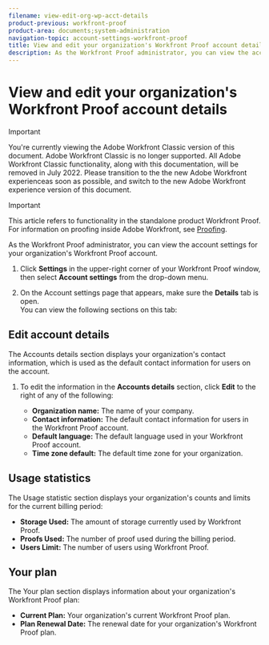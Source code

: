 ```yaml
---
filename: view-edit-org-wp-acct-details
product-previous: workfront-proof
product-area: documents;system-administration
navigation-topic: account-settings-workfront-proof
title: View and edit your organization's Workfront Proof account details
description: As the Workfront Proof administrator, you can view the account settings for your organization's Workfront Proof account.
---
```


# View and edit your organization's Workfront Proof account details

>[!IMPORTANT]
>
>You're currently viewing the Adobe Workfront Classic version of this document. Adobe Workfront Classic is no longer supported. All Adobe Workfront Classic functionality, along with this documentation, will be removed in July 2022. Please transition to the the new Adobe Workfront experienceas soon as possible, and switch to the new Adobe Workfront experience version of this document.

>[!IMPORTANT]
>
>This article refers to functionality in the standalone product Workfront Proof. For information on proofing inside Adobe Workfront, see [Proofing](../../../review-and-approve-work/proofing/proofing.md).

As the Workfront Proof administrator, you can view the account settings for your organization's Workfront Proof account.

1. Click **Settings** in the upper-right corner of your Workfront Proof window, then select **Account settings** from the drop-down menu.

1. On the Account settings page that appears, make sure the **Details** tab is open.  
   You can view the following sections on this&nbsp;tab:

## Edit account details

The Accounts details section displays&nbsp;your&nbsp;organization's contact information, which is used as the default contact information for users on the account.&nbsp;

1. To edit the information in the **Accounts details** section, click **Edit**&nbsp;to the right of any of the following:

   * **Organization name:** The name of your company.&nbsp;
   * **Contact information:** The default contact information for users in the Workfront Proof account.
   * **Default language:** The default language used in your Workfront Proof account.
   * **Time zone default:** The default time zone for your organization.

## Usage statistics

The Usage statistic section displays your organization's counts and limits for the current billing period:

* **Storage Used:** The amount of storage currently used by Workfront Proof.
* **Proofs Used:** The number of proof used during the billing period.
* **Users Limit:** The number of users using Workfront Proof.

## Your plan

The Your plan section displays information about your organization's Workfront Proof plan:

* **Current Plan:**&nbsp;Your organization's current Workfront Proof plan.
* **Plan Renewal Date:**&nbsp;The renewal date for your organization's Workfront Proof plan.

